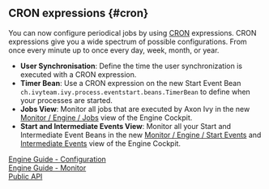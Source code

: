 ## CRON expressions {#cron}

You can now configure periodical jobs by using <a href="https://en.wikipedia.org/wiki/Cron">CRON</a> expressions.
CRON expressions give you a wide spectrum of possible configurations. From once every minute up to once every day, week, month, or year. 

- **User Synchronisation**: Define the time the user synchronization is executed with a CRON expression. 
- **Timer Bean**: Use a CRON expression on the new Start Event Bean `ch.ivyteam.ivy.process.eventstart.beans.TimerBean` to define when your processes are started.
- **Jobs View**: Monitor all jobs that are executed by Axon Ivy in the new <a href="${docBaseUrl}/engine-guide/reference/engine-cockpit/monitor.html#jobs">Monitor / Engine / Jobs</a> view of the Engine Cockpit.
- **Start and Intermediate Events View**: Monitor all your Start and Intermediate Event Beans in the new <a href="${docBaseUrl}/engine-guide/reference/engine-cockpit/monitor.html#start-events">Monitor / Engine / Start Events</a> and <a href="${docBaseUrl}/engine-guide/reference/engine-cockpit/monitor.html#intermediate-events">Intermediate Events</a> view of the Engine Cockpit.

<div class="short-links">
	<a href="${docBaseUrl}/engine-guide/configuration/advanced-configuration.html#cron-expression"
		target="_blank" rel="noopener noreferrer">
		<i class="si si-book"></i> Engine Guide - Configuration
	</a>
</div>
<div class="short-links">
	<a href="${docBaseUrl}/engine-guide/reference/engine-cockpit/monitor.html#start-events"
		target="_blank" rel="noopener noreferrer">
		<i class="si si-book"></i> Engine Guide - Monitor
	</a>
</div>
<div class="short-links">
	<a href="${docBaseUrl}/public-api/ch/ivyteam/ivy/process/beans/IPoller.html"
		target="_blank" rel="noopener noreferrer">
		<i class="si si-book"></i> Public API
	</a>
</div>



